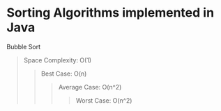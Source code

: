 # Sorting Algorithms implemented in Java

Bubble Sort 
> Space Complexity: O(1)
>> Best Case: O(n)
>>> Average Case: O(n^2)
>>>> Worst Case: O(n^2)
 

